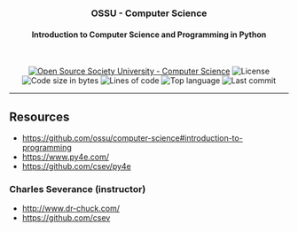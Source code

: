<h3 align="center">OSSU - Computer Science</h3>
<h4 align="center">Introduction to Computer Science and Programming in Python</h4>

<br>

<div align="center">

[![Open Source Society University - Computer Science](https://img.shields.io/badge/OSSU-computer--science-blue.svg)](https://github.com/ossu/computer-science)
![License](https://img.shields.io/github/license/librity/ossu_mit_6.0001?color=yellow)
![Code size in bytes](https://img.shields.io/github/languages/code-size/librity/ossu_mit_6.0001?color=blue)
![Lines of code](https://img.shields.io/tokei/lines/github/librity/ossu_mit_6.0001?color=blueviolet)
![Top language](https://img.shields.io/github/languages/top/librity/ossu_mit_6.0001?color=ff69b4)
![Last commit](https://img.shields.io/github/last-commit/librity/ossu_mit_6.0001?color=orange)

</div>

---

## Resources

- https://github.com/ossu/computer-science#introduction-to-programming
- https://www.py4e.com/
- https://github.com/csev/py4e

### Charles Severance (instructor)

- http://www.dr-chuck.com/
- https://github.com/csev
